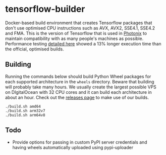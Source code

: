 # tensorflow-builder

Docker-based build environment that creates Tensorflow packages that don't use optimised CPU instructions such as AVX, AVX2, SSE4.1, SSE4.2 and FMA. This is the version of Tensorflow that is used in [Photonix](https://github.com/damianmoore/photonix) to maintain compatibility with as many people's machines as possible. Performance testing [detailed here](https://github.com/damianmoore/photonix/issues/48#issuecomment-455368921) showed a 13% longer execution time than the official, optimised builds.


## Building

Running the commands below should build Python Wheel packages for each supported architecture in the `wheels` directory. Beware that building will probably take many hours. We usually create the largest possible VPS on DIgitalOcean with 32 CPU cores and it can build each architecture in about an hour. Check out the [releases page](https://github.com/damianmoore/tensorflow-builder/releases) to make use of our builds.

```
./build.sh amd64
./build.sh arm32v7
./build.sh arm64v8
```

## Todo

- Provide options for passing in custom PyPI server credentials and having wheels automatically uploaded using pypi-uploader
